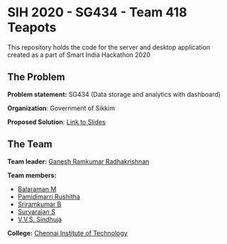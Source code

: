 # SIH 2020 - SG434 - Team 418 Teapots
This repository holds the code for the server and desktop application created as a part of Smart India Hackathon 2020

## The Problem
**Problem statement:** SG434 (Data storage and analytics with dashboard)

**Organization**: Government of Sikkim

**Proposed Solution**: [Link to Slides](https://docs.google.com/presentation/d/1PRSQ-8Oy1OaxmJ0xW0K3uxaySdcP358YYIXj6Q79HeQ/edit?usp=sharing)

## The Team
**Team leader:** [Ganesh Ramkumar Radhakrishnan](https://github.com/Science001)

**Team members:**
- [Balaraman M](https://github.com/balaraman-08)
- [Pamidimarri Rushitha](https://github.com/pamidimarrirushitha)
- [Sriramkumar B](https://github.com/sriramkumarb)
- [Suryarajan S](https://github.com/theWellHopeErr)
- [V.V.S. Sindhuja](https://github.com/SindhuVaddi)

**College:** [Chennai Institute of Technology](http://www.citchennai.edu.in/)
